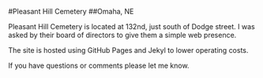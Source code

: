 #Pleasant Hill Cemetery
##Omaha, NE

Pleasant Hill Cemetery is located at 132nd, just south of Dodge street. I was asked by their board of directors
to give them a simple web presence.

The site is hosted using GitHub Pages and Jekyl to lower operating costs.

If you have questions or comments please let me know.
